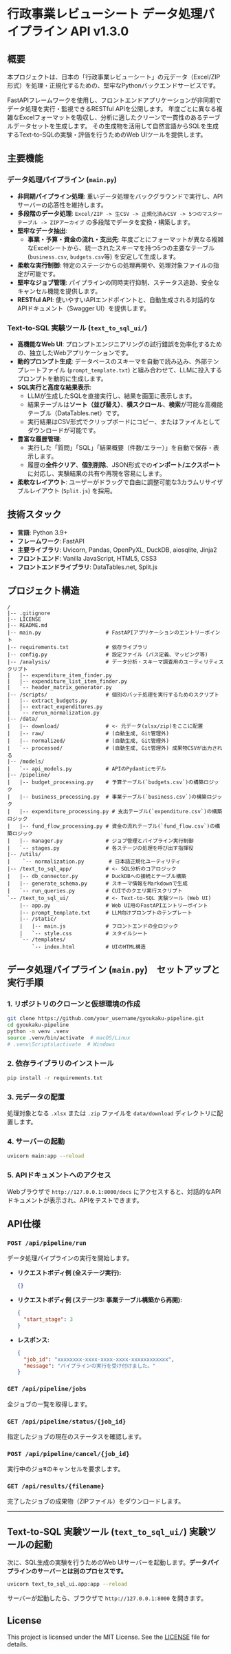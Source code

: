 # 行政事業レビューシート データ処理パイプライン API v1.3.0

## 概要

本プロジェクトは、日本の「行政事業レビューシート」の元データ（Excel/ZIP形式）を処理・正規化するための、堅牢なPythonバックエンドサービスです。

FastAPIフレームワークを使用し、フロントエンドアプリケーションが非同期でデータ処理を実行・監視できるRESTful APIを公開します。
年度ごとに異なる複雑なExcelフォーマットを吸収し、分析に適したクリーンで一貫性のあるテーブルデータセットを生成します。
その生成物を活用して自然言語からSQLを生成するText-to-SQLの実験・評価を行うためのWeb UIツールを提供します。

## 主要機能

### データ処理パイプライン (`main.py`)

- **非同期パイプライン処理**: 重いデータ処理をバックグラウンドで実行し、APIサーバーの応答性を維持します。
- **多段階のデータ処理**: `Excel/ZIP -> 生CSV -> 正規化済みCSV -> 5つのマスターテーブル -> ZIPアーカイブ` の多段階でデータを変換・構築します。
- **堅牢なデータ抽出**:
    - **事業・予算・資金の流れ・支出先**: 年度ごとにフォーマットが異なる複雑なExcelシートから、統一されたスキーマを持つ5つの主要なテーブル (`business.csv`, `budgets.csv`等) を安定して生成します。
- **柔軟な実行制御**: 特定のステージからの処理再開や、処理対象ファイルの指定が可能です。
- **堅牢なジョブ管理**: パイプラインの同時実行抑制、ステータス追跡、安全なキャンセル機能を提供します。
- **RESTful API**: 使いやすいAPIエンドポイントと、自動生成される対話的なAPIドキュメント（Swagger UI）を提供します。

### Text-to-SQL 実験ツール (`text_to_sql_ui/`)

- **高機能なWeb UI**: プロンプトエンジニアリングの試行錯誤を効率化するための、独立したWebアプリケーションです。
- **動的プロンプト生成**: データベースのスキーマを自動で読み込み、外部テンプレートファイル (`prompt_template.txt`) と組み合わせて、LLMに投入するプロンプトを動的に生成します。
- **SQL実行と高度な結果表示**:
    - LLMが生成したSQLを直接実行し、結果を画面に表示します。
    - 結果テーブルは**ソート（並び替え）**、**横スクロール**、**検索**が可能な高機能テーブル（DataTables.net）です。
    - 実行結果はCSV形式でクリップボードにコピー、またはファイルとしてダウンロードが可能です。
- **豊富な履歴管理**:
    - 実行した「質問」「SQL」「結果概要（件数/エラー）」を自動で保存・表示します。
    - 履歴の**全件クリア**、**個別削除**、JSON形式での**インポート/エクスポート**に対応し、実験結果の共有や再現を容易にします。
- **柔軟なレイアウト**: ユーザーがドラッグで自由に調整可能な3カラムリサイザブルレイアウト (`Split.js`) を採用。

## 技術スタック

- **言語**: Python 3.9+
- **フレームワーク**: FastAPI
- **主要ライブラリ**: Uvicorn, Pandas, OpenPyXL, DuckDB, aiosqlite, Jinja2
- **フロントエンド**: Vanilla JavaScript, HTML5, CSS3
- **フロントエンドライブラリ**: DataTables.net, Split.js

## プロジェクト構造

```
/
|-- .gitignore
|-- LICENSE
|-- README.md
|-- main.py                     # FastAPIアプリケーションのエントリーポイント
|-- requirements.txt            # 依存ライブラリ
|-- config.py                   # 設定ファイル (パス定義、マッピング等)
|-- /analysis/                  # データ分析・スキーマ調査用のユーティリティスクリプト
|   |-- expenditure_item_finder.py
|   |-- expenditure_list_item_finder.py
|   `-- header_matrix_generator.py
|-- /scripts/                   # 個別のバッチ処理を実行するためのスクリプト
|   |-- extract_budgets.py
|   |-- extract_expenditures.py
|   `-- rerun_normalization.py
|-- /data/
|   |-- download/               # <- 元データ(xlsx/zip)をここに配置
|   |-- raw/                    # (自動生成, Git管理外)
|   |-- normalized/             # (自動生成, Git管理外)
|   `-- processed/              # (自動生成, Git管理外) 成果物CSVが出力される
|-- /models/
|   `-- api_models.py           # APIのPydanticモデル
|-- /pipeline/
|   |-- budget_processing.py    # 予算テーブル(`budgets.csv`)の構築ロジック
|   |-- business_processing.py  # 事業テーブル(`business.csv`)の構築ロジック
|   |-- expenditure_processing.py # 支出テーブル(`expenditure.csv`)の構築ロジック
|   |-- fund_flow_processing.py # 資金の流れテーブル(`fund_flow.csv`)の構築ロジック
|   |-- manager.py              # ジョブ管理とパイプライン実行制御
|   `-- stages.py               # 各ステージの処理を呼び出す指揮役
|-- /utils/
|    `-- normalization.py        # 日本語正規化ユーティリティ
|-- /text_to_sql_app/           # <- SQL分析のコアロジック
|   |-- db_connector.py         # DuckDBへの接続とテーブル構築
|   |-- generate_schema.py      # スキーマ情報をMarkdownで生成
|   `-- run_queries.py          # CUIでのクエリ実行スクリプト
`-- /text_to_sql_ui/            # <- Text-to-SQL 実験ツール (Web UI)
    |-- app.py                  # Web UI用のFastAPIエントリーポイント
    |-- prompt_template.txt     # LLM向けプロンプトのテンプレート
    |-- /static/
    |   |-- main.js             # フロントエンドの全ロジック
    |   `-- style.css           # スタイルシート
    `-- /templates/
        `-- index.html          # UIのHTML構造

```

## データ処理パイプライン (`main.py`)　セットアップと実行手順

### 1. リポジトリのクローンと仮想環境の作成
```bash
git clone https://github.com/your_username/gyoukaku-pipeline.git
cd gyoukaku-pipeline
python -m venv .venv
source .venv/bin/activate  # macOS/Linux
# .venv\Scripts\activate  # Windows
```

### 2. 依存ライブラリのインストール
```bash
pip install -r requirements.txt
```

### 3. 元データの配置
処理対象となる `.xlsx` または `.zip` ファイルを `data/download` ディレクトリに配置します。

### 4. サーバーの起動
```bash
uvicorn main:app --reload
```

### 5. APIドキュメントへのアクセス
Webブラウザで `http://127.0.0.1:8000/docs` にアクセスすると、対話的なAPIドキュメントが表示され、APIをテストできます。

## API仕様

### `POST /api/pipeline/run`
データ処理パイプラインの実行を開始します。

- **リクエストボディ例 (全ステージ実行):**
  ```json
  {}
  ```
- **リクエストボディ例 (ステージ3: 事業テーブル構築から再開):**
  ```json
  {
    "start_stage": 3
  }
  ```
- **レスポンス:**
  ```json
  {
    "job_id": "xxxxxxxx-xxxx-xxxx-xxxx-xxxxxxxxxxxx",
    "message": "パイプラインの実行を受け付けました。"
  }
  ```

### `GET /api/pipeline/jobs`
全ジョブの一覧を取得します。

### `GET /api/pipeline/status/{job_id}`
指定したジョブの現在のステータスを確認します。

### `POST /api/pipeline/cancel/{job_id}`
実行中のジョबのキャンセルを要求します。

### `GET /api/results/{filename}`
完了したジョブの成果物（ZIPファイル）をダウンロードします。

---

## Text-to-SQL 実験ツール (`text_to_sql_ui/`) 実験ツールの起動

次に、SQL生成の実験を行うためのWeb UIサーバーを起動します。**データパイプラインのサーバーとは別のプロセスです。**

```bash
uvicorn text_to_sql_ui.app:app --reload
```

サーバーが起動したら、ブラウザで `http://127.0.0.1:8000` を開きます。

## License

This project is licensed under the MIT License. See the [LICENSE](LICENSE) file for details.